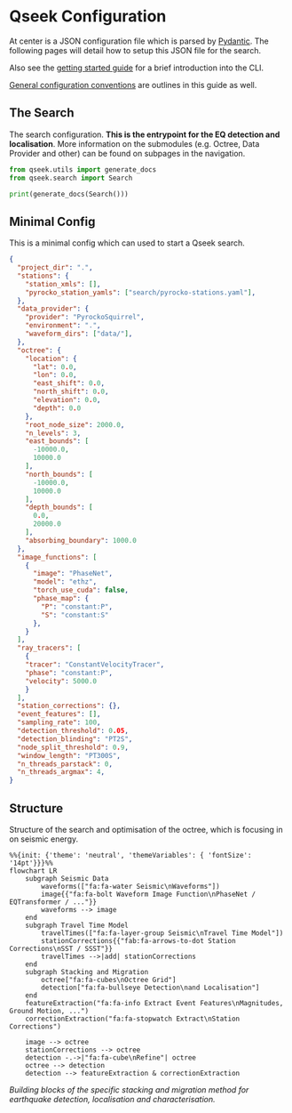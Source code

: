 # Qseek Configuration

At center is a JSON configuration file which is parsed by [Pydantic](https://docs.pydantic.dev/). The following pages will detail how to setup this JSON file for the search.

Also see the [getting started guide](../getting_started.md) for a brief introduction into the CLI.

[General configuration conventions](general.md) are outlines in this guide as well.

## The Search

The search configuration. **This is the entrypoint for the EQ detection and localisation**.
More information on the submodules (e.g. Octree, Data Provider and other) can be found on subpages in the navigation.

```python exec='on'
from qseek.utils import generate_docs
from qseek.search import Search

print(generate_docs(Search()))
```

## Minimal Config

This is a minimal config which can used to start a Qseek search.

```json title="Minimal Qseek Config"
{
  "project_dir": ".",
  "stations": {
    "station_xmls": [],
    "pyrocko_station_yamls": ["search/pyrocko-stations.yaml"],
  },
  "data_provider": {
    "provider": "PyrockoSquirrel",
    "environment": ".",
    "waveform_dirs": ["data/"],
  },
  "octree": {
    "location": {
      "lat": 0.0,
      "lon": 0.0,
      "east_shift": 0.0,
      "north_shift": 0.0,
      "elevation": 0.0,
      "depth": 0.0
    },
    "root_node_size": 2000.0,
    "n_levels": 3,
    "east_bounds": [
      -10000.0,
      10000.0
    ],
    "north_bounds": [
      -10000.0,
      10000.0
    ],
    "depth_bounds": [
      0.0,
      20000.0
    ],
    "absorbing_boundary": 1000.0
  },
  "image_functions": [
    {
      "image": "PhaseNet",
      "model": "ethz",
      "torch_use_cuda": false,
      "phase_map": {
        "P": "constant:P",
        "S": "constant:S"
      },
    }
  ],
  "ray_tracers": [
    {
    "tracer": "ConstantVelocityTracer",
    "phase": "constant:P",
    "velocity": 5000.0
    }
  ],
  "station_corrections": {},
  "event_features": [],
  "sampling_rate": 100,
  "detection_threshold": 0.05,
  "detection_blinding": "PT2S",
  "node_split_threshold": 0.9,
  "window_length": "PT300S",
  "n_threads_parstack": 0,
  "n_threads_argmax": 4,
}
```

## Structure

Structure of the search and optimisation of the octree, which is focusing in on seismic energy.

```mermaid
%%{init: {'theme': 'neutral', 'themeVariables': { 'fontSize': '14pt'}}}%%
flowchart LR
    subgraph Seismic Data
        waveforms(["fa:fa-water Seismic\nWaveforms"])
        image{{"fa:fa-bolt Waveform Image Function\nPhaseNet / EQTransformer / ..."}}
        waveforms --> image
    end
    subgraph Travel Time Model
        travelTimes(["fa:fa-layer-group Seismic\nTravel Time Model"])
        stationCorrections{{"fab:fa-arrows-to-dot Station Corrections\nSST / SSST"}}
        travelTimes -->|add| stationCorrections
    end
    subgraph Stacking and Migration
        octree["fa:fa-cubes\nOctree Grid"]
        detection["fa:fa-bullseye Detection\nand Localisation"]
    end
    featureExtraction("fa:fa-info Extract Event Features\nMagnitudes, Ground Motion, ...")
    correctionExtraction("fa:fa-stopwatch Extract\nStation Corrections")

    image --> octree
    stationCorrections --> octree
    detection -.->|"fa:fa-cube\nRefine"| octree
    octree --> detection
    detection --> featureExtraction & correctionExtraction

```

*Building blocks of the specific stacking and migration method for earthquake detection, localisation and characterisation.*

